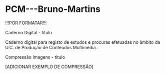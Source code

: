 # PCM---Bruno-Martins
!!!POR FORMATAR!!!

Caderno Digital - titulo

Caderno digital para registo de estudos e procuras efetuadas no âmbito da U.C. de Produção de Conteúdos Multimédia.

Compressão Imagens - titulo

[ADICIONAR EXEMPLO DE COMPRESSÃO]
